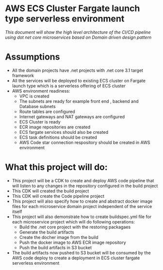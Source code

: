# AWS ECS Cluster Fargate launch type serverless environment
*This document will show the high level architecture of the CI/CD pipeline using dot net core microservices based on Domain driven design pattern*

# Assumptions
* All the domain projects have .net projects with .net core 3.1 target framework
* All the services will be deployed to existing ECS cluster on Fargate launch type which is a serverless offering of ECS cluster
* AWS environment readiness:
  * VPC is created
  * The subnets are ready for example front end , backend and Database subnets
  * Route tables are configured
  * Internet gateways and NAT gateways are configured
  * ECS Cluster is ready
  * ECR image repositories are created
  * ECS fargate services should also be created
  * ECS task definitions should be created
  * AWS Code star connection respository should be created in AWS environment

# What this project will do:
* This project will be a CDK to create and deploy AWS code pipeline that will listen to any changes in the repository configured in the build project
* This CDK will created the build project
* This CDK will create the Code pipeline project
* This project will also specify how to create and abstract docker image files for each microservice domain project independent of the service itself
* This project will also demonstrate how to create buildspec.yml file for each microservice project which will do following operations:
  * Build the .net core project with the restoring packagaes
  * Generate the build artifacts
  * Create the docher image from the build
  * Push the docker image to AWS ECR image repository
  * Push the build artifacts in S3 bucket
* The build artifacts now pushed to S3 bucket will be consumed by the AWS code deploy to create a deployment in ECS cluster fargate serverless environment
